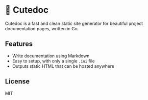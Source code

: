 # 🎀 Cutedoc

Cutedoc is a fast and clean static site generator for beautiful project documentation pages, written in Go.

## Features

- Write documentation using Markdown
- Easy to setup, with only a single `.ini` file
- Outputs static HTML that can be hosted anywhere

## License

MIT
